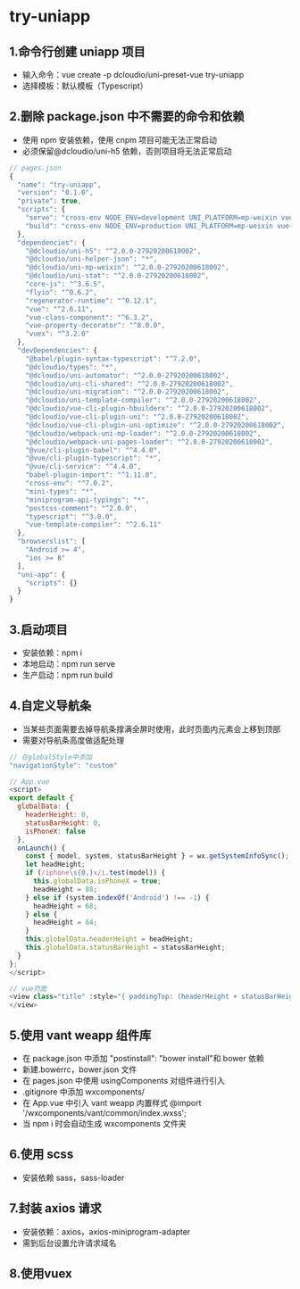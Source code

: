 # try-uniapp

## 1.命令行创建 uniapp 项目

- 输入命令：vue create -p dcloudio/uni-preset-vue try-uniapp
- 选择模板：默认模板（Typescript）

## 2.删除 package.json 中不需要的命令和依赖

- 使用 npm 安装依赖，使用 cnpm 项目可能无法正常启动
- 必须保留@dcloudio/uni-h5 依赖，否则项目将无法正常启动

```js
// pages.json
{
  "name": "try-uniapp",
  "version": "0.1.0",
  "private": true,
  "scripts": {
    "serve": "cross-env NODE_ENV=development UNI_PLATFORM=mp-weixin vue-cli-service uni-build --watch",
    "build": "cross-env NODE_ENV=production UNI_PLATFORM=mp-weixin vue-cli-service uni-build"
  },
  "dependencies": {
    "@dcloudio/uni-h5": "^2.0.0-27920200618002",
    "@dcloudio/uni-helper-json": "*",
    "@dcloudio/uni-mp-weixin": "^2.0.0-27920200618002",
    "@dcloudio/uni-stat": "^2.0.0-27920200618002",
    "core-js": "^3.6.5",
    "flyio": "^0.6.2",
    "regenerator-runtime": "^0.12.1",
    "vue": "^2.6.11",
    "vue-class-component": "^6.3.2",
    "vue-property-decorator": "^8.0.0",
    "vuex": "^3.2.0"
  },
  "devDependencies": {
    "@babel/plugin-syntax-typescript": "^7.2.0",
    "@dcloudio/types": "*",
    "@dcloudio/uni-automator": "^2.0.0-27920200618002",
    "@dcloudio/uni-cli-shared": "^2.0.0-27920200618002",
    "@dcloudio/uni-migration": "^2.0.0-27920200618002",
    "@dcloudio/uni-template-compiler": "^2.0.0-27920200618002",
    "@dcloudio/vue-cli-plugin-hbuilderx": "^2.0.0-27920200618002",
    "@dcloudio/vue-cli-plugin-uni": "^2.0.0-27920200618002",
    "@dcloudio/vue-cli-plugin-uni-optimize": "^2.0.0-27920200618002",
    "@dcloudio/webpack-uni-mp-loader": "^2.0.0-27920200618002",
    "@dcloudio/webpack-uni-pages-loader": "^2.0.0-27920200618002",
    "@vue/cli-plugin-babel": "^4.4.0",
    "@vue/cli-plugin-typescript": "*",
    "@vue/cli-service": "^4.4.0",
    "babel-plugin-import": "^1.11.0",
    "cross-env": "^7.0.2",
    "mini-types": "*",
    "miniprogram-api-typings": "*",
    "postcss-comment": "^2.0.0",
    "typescript": "^3.0.0",
    "vue-template-compiler": "^2.6.11"
  },
  "browserslist": [
    "Android >= 4",
    "ios >= 8"
  ],
  "uni-app": {
    "scripts": {}
  }
}
```

## 3.启动项目

- 安装依赖：npm i
- 本地启动：npm run serve
- 生产启动：npm run build

## 4.自定义导航条

- 当某些页面需要去掉导航条撑满全屏时使用，此时页面内元素会上移到顶部
- 需要对导航条高度做适配处理

```js
// 在globalStyle中添加
"navigationStyle": "custom"

// App.vue
<script>
export default {
  globalData: {
    headerHeight: 0,
    statusBarHeight: 0,
    isPhoneX: false
  },
  onLaunch() {
    const { model, system, statusBarHeight } = wx.getSystemInfoSync();
    let headHeight;
    if (/iphone\s{0,}x/i.test(model)) {
      this.globalData.isPhoneX = true;
      headHeight = 88;
    } else if (system.indexOf('Android') !== -1) {
      headHeight = 68;
    } else {
      headHeight = 64;
    }
    this.globalData.headerHeight = headHeight;
    this.globalData.statusBarHeight = statusBarHeight;
  }
};
</script>

// vue页面
<view class="title" :style="{ paddingTop: (headerHeight + statusBarHeight) / 2 - 12 + 'px' }">
</view>
```

## 5.使用 vant weapp 组件库

- 在 package.json 中添加 "postinstall": "bower install"和 bower 依赖
- 新建.bowerrc，bower.json 文件
- 在 pages.json 中使用 usingComponents 对组件进行引入
- .gitignore 中添加 wxcomponents/
- 在 App.vue 中引入 vant weapp 内置样式 @import '/wxcomponents/vant/common/index.wxss';
- 当 npm i 时会自动生成 wxcomponents 文件夹

## 6.使用 scss

- 安装依赖 sass，sass-loader

## 7.封装 axios 请求

- 安装依赖：axios，axios-miniprogram-adapter
- 需到后台设置允许请求域名

## 8.使用vuex
